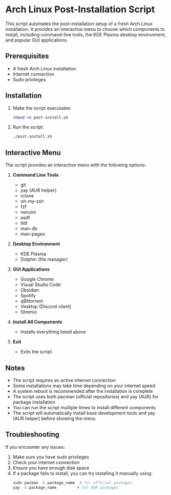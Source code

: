 # Arch Linux Post-Installation Script

This script automates the post-installation setup of a fresh Arch Linux installation. It provides an interactive menu to choose which components to install, including command-line tools, the KDE Plasma desktop environment, and popular GUI applications.

## Prerequisites

- A fresh Arch Linux installation
- Internet connection
- Sudo privileges

## Installation

1. Make the script executable:
   ```bash
   chmod +x post-install.sh
   ```

2. Run the script:
   ```bash
   ./post-install.sh
   ```

## Interactive Menu

The script provides an interactive menu with the following options:

1. **Command Line Tools**
   - git
   - yay (AUR helper)
   - rclone
   - oh-my-zsh
   - fzf
   - neovim
   - asdf
   - tldr
   - man-db
   - man-pages

2. **Desktop Environment**
   - KDE Plasma
   - Dolphin (file manager)

3. **GUI Applications**
   - Google Chrome
   - Visual Studio Code
   - Obsidian
   - Spotify
   - qBittorrent
   - Vesktop (Discord client)
   - Stremio

4. **Install All Components**
   - Installs everything listed above

5. **Exit**
   - Exits the script

## Notes

- The script requires an active internet connection
- Some installations may take time depending on your internet speed
- A system reboot is recommended after the installation is complete
- The script uses both pacman (official repositories) and yay (AUR) for package installation
- You can run the script multiple times to install different components
- The script will automatically install base development tools and yay (AUR helper) before showing the menu

## Troubleshooting

If you encounter any issues:

1. Make sure you have sudo privileges
2. Check your internet connection
3. Ensure you have enough disk space
4. If a package fails to install, you can try installing it manually using:
   ```bash
   sudo pacman -S package_name  # for official packages
   yay -S package_name         # for AUR packages
   ``` 